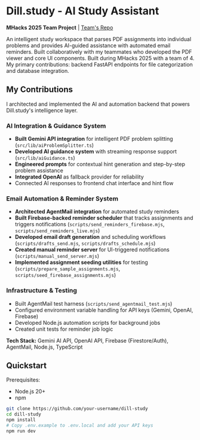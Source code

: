 # Dill.study - AI Study Assistant

**MHacks 2025 Team Project** | [Team's Repo](https://github.com/niravjaiswal/dill-study.git)

An intelligent study workspace that parses PDF assignments into individual problems and provides AI-guided assistance with automated email reminders. Built collaboratively with my teammates who developed the PDF viewer and core UI components. Built during MHacks 2025 with a team of 4. My primary contributions: backend FastAPI endpoints for file categorization and database integration.

## My Contributions

I architected and implemented the AI and automation backend that powers Dill.study's intelligence layer.

### AI Integration & Guidance System
- **Built Gemini API integration** for intelligent PDF problem splitting (`src/lib/aiProblemSplitter.ts`)
- **Developed AI guidance system** with streaming response support (`src/lib/aiGuidance.ts`)
- **Engineered prompts** for contextual hint generation and step-by-step problem assistance
- **Integrated OpenAI** as fallback provider for reliability
- Connected AI responses to frontend chat interface and hint flow

### Email Automation & Reminder System
- **Architected AgentMail integration** for automated study reminders
- **Built Firebase-backed reminder scheduler** that tracks assignments and triggers notifications (`scripts/send_reminders_firebase.mjs`, `scripts/send_reminders_live.mjs`)
- **Developed email draft generation** and scheduling workflows (`scripts/drafts_send.mjs`, `scripts/drafts_schedule.mjs`)
- **Created manual reminder server** for UI-triggered notifications (`scripts/manual_send_server.mjs`)
- **Implemented assignment seeding utilities** for testing (`scripts/prepare_sample_assignments.mjs`, `scripts/seed_firebase_assignments.mjs`)

### Infrastructure & Testing
- Built AgentMail test harness (`scripts/send_agentmail_test.mjs`)
- Configured environment variable handling for API keys (Gemini, OpenAI, Firebase)
- Developed Node.js automation scripts for background jobs
- Created unit tests for reminder job logic

**Tech Stack:** Gemini AI API, OpenAI API, Firebase (Firestore/Auth), AgentMail, Node.js, TypeScript

## Quickstart

Prerequisites:
- Node.js 20+
- npm
```bash
git clone https://github.com/your-username/dill-study
cd dill-study
npm install
# Copy .env.example to .env.local and add your API keys
npm run dev

